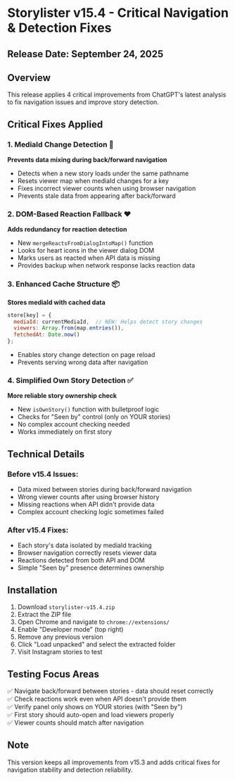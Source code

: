 # Storylister v15.4 - Critical Navigation & Detection Fixes

## Release Date: September 24, 2025

## Overview

This release applies 4 critical improvements from ChatGPT's latest analysis to fix navigation issues and improve story detection.

## Critical Fixes Applied

### 1. MediaId Change Detection 🔄
**Prevents data mixing during back/forward navigation**
- Detects when a new story loads under the same pathname
- Resets viewer map when mediaId changes for a key
- Fixes incorrect viewer counts when using browser navigation
- Prevents stale data from appearing after back/forward

### 2. DOM-Based Reaction Fallback ❤️
**Adds redundancy for reaction detection**
- New `mergeReactsFromDialogIntoMap()` function
- Looks for heart icons in the viewer dialog DOM
- Marks users as reacted when API data is missing
- Provides backup when network response lacks reaction data

### 3. Enhanced Cache Structure 📦
**Stores mediaId with cached data**
```js
store[key] = { 
  mediaId: currentMediaId,  // NEW: Helps detect story changes
  viewers: Array.from(map.entries()), 
  fetchedAt: Date.now() 
};
```
- Enables story change detection on page reload
- Prevents serving wrong data after navigation

### 4. Simplified Own Story Detection ✅
**More reliable story ownership check**
- New `isOwnStory()` function with bulletproof logic
- Checks for "Seen by" control (only on YOUR stories)
- No complex account checking needed
- Works immediately on first story

## Technical Details

### Before v15.4 Issues:
- Data mixed between stories during back/forward navigation
- Wrong viewer counts after using browser history
- Missing reactions when API didn't provide data
- Complex account checking logic sometimes failed

### After v15.4 Fixes:
- Each story's data isolated by mediaId tracking
- Browser navigation correctly resets viewer data
- Reactions detected from both API and DOM
- Simple "Seen by" presence determines ownership

## Installation

1. Download `storylister-v15.4.zip`
2. Extract the ZIP file
3. Open Chrome and navigate to `chrome://extensions/`
4. Enable "Developer mode" (top right)
5. Remove any previous version
6. Click "Load unpacked" and select the extracted folder
7. Visit Instagram stories to test

## Testing Focus Areas

✅ Navigate back/forward between stories - data should reset correctly  
✅ Check reactions work even when API doesn't provide them  
✅ Verify panel only shows on YOUR stories (with "Seen by")  
✅ First story should auto-open and load viewers properly  
✅ Viewer counts should match after navigation  

## Note

This version keeps all improvements from v15.3 and adds critical fixes for navigation stability and detection reliability.